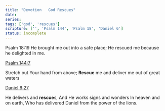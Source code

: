 ```yaml
---
title: "Devotion   God Rescues"
date: 
series: 
tags: ['god', 'rescues']
scripture: ['', 'Psalm 144', 'Psalm 18', 'Daniel 6']
status: incomplete
---
```


Psalm 18:19
He brought me out into a safe place; He rescued me because he delighted in me.

[Psalm 144:7](https://www.biblegateway.com/passage/?search=Psalm%20144%3A7&version=NKJV)

Stretch out Your hand from above; **Rescue** me and deliver me out of great waters

[Daniel 6:27](https://www.biblegateway.com/passage/?search=Daniel%206%3A27&version=NKJV)

He delivers and **rescue**s, And He works signs and wonders In heaven and on earth, Who has delivered Daniel from the power of the lions.